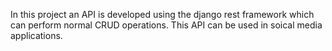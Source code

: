 In this project an API is developed using the django rest framework which can perform normal CRUD operations. This API can be used in soical media applications.
